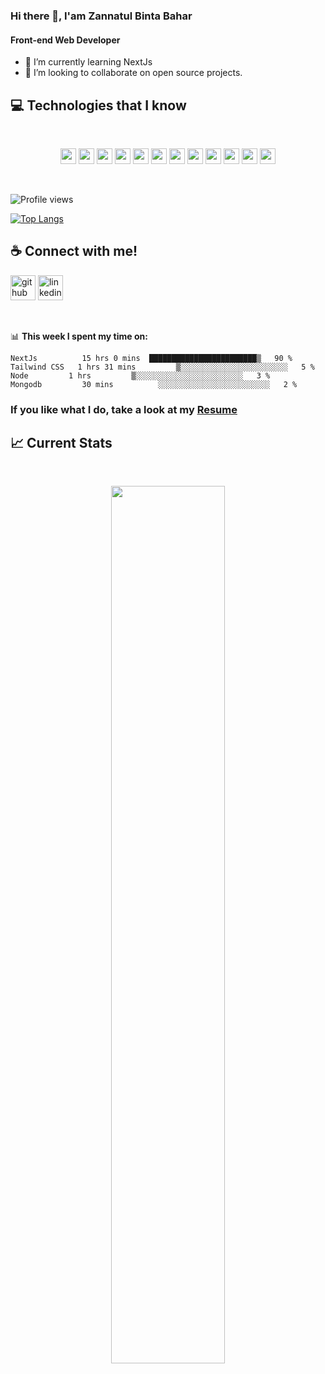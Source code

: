 ### Hi there 👋, I'am Zannatul Binta Bahar

#### Front-end Web Developer


- 🌱 I’m currently learning NextJs 
- 👯 I’m looking to collaborate on  open source projects. 


## :computer: Technologies that I know
<br>
<p align="center">
<img src="https://img.shields.io/badge/HTML5-E34F26?style=for-the-badge&logo=html5&logoColor=white" height="25"/> <img src="https://img.shields.io/badge/CSS3-1572B6?style=for-the-badge&logo=css3&logoColor=white" height="25"/> <img src="https://img.shields.io/badge/javascript-F7DF1E.svg?&style=for-the-badge&logo=javascript&logoColor=white" height="25"/> <img src="https://img.shields.io/badge/React-20232A?style=for-the-badge&logo=react&logoColor=61DAFB" height="25"/> <img src="https://img.shields.io/badge/React_Router-CA4245?style=for-the-badge&logo=react-router&logoColor=white" height="25"/>  <img src="https://img.shields.io/badge/Bootstrap-563D7C?style=for-the-badge&logo=bootstrap&logoColor=white" height="25"/> <img src="https://img.shields.io/badge/Tailwind_CSS-38B2AC?style=for-the-badge&logo=tailwind-css&logoColor=white" height="25"/> <img src="https://img.shields.io/badge/Netlify-00C7B7?style=for-the-badge&logo=netlify&logoColor=white" height="25"/> <img src="https://img.shields.io/badge/Heroku-430098?style=for-the-badge&logo=heroku&logoColor=white" height="25"/> <img src="https://img.shields.io/badge/firebase-FFCA28.svg?&style=for-the-badge&logo=firebase&logoColor=white" height="25"/> <img src="https://img.shields.io/badge/Node.js-43853D?style=for-the-badge&logo=node.js&logoColor=white" height="25"/> <img src=" https://img.shields.io/badge/MongoDB-4EA94B?style=for-the-badge&logo=mongodb&logoColor=white" height="25"/>
</p><br/>


![Profile views](https://gpvc.arturio.dev/zannatreya) 

[![Top Langs](https://github-readme-stats.vercel.app/api/top-langs/?username=zannatreya&layout=compact)](https://github.com/zannatreya/github-readme-stats)

## ☕ Connect with me!

[<img src='https://cdn.jsdelivr.net/npm/simple-icons@3.0.1/icons/github.svg' alt='github' height='40'>](https://github.com/https://github.com/zannatreya)  [<img src='https://cdn.jsdelivr.net/npm/simple-icons@3.0.1/icons/linkedin.svg' alt='linkedin' height='40'>](https://www.linkedin.com/in/https://www.linkedin.com/in/zannatul-binta-bahar//)  

<br>

📊 **This week I spent my time on:**
<!--START_SECTION:waka-->
```text
NextJs          15 hrs 0 mins  ████████████████████████▒   90 % 
Tailwind CSS   1 hrs 31 mins         ▒░░░░░░░░░░░░░░░░░░░░░░░░   5 % 
Node         1 hrs         ▒░░░░░░░░░░░░░░░░░░░░░░░░   3 % 
Mongodb         30 mins          ░░░░░░░░░░░░░░░░░░░░░░░░░   2 % 
```
<!--END_SECTION:waka-->

### If you like what I do, take a look at my <a href="https://drive.google.com/file/d/1yB4F9fkHXxfDM1h9TV5MqoV-waIbCqBU/view?usp=sharing" target="_blank">Resume</a>



## :chart_with_upwards_trend: Current Stats

<br />
<p align="center">
  <img width="60%" src="https://github-readme-streak-stats.herokuapp.com/?user=zannatreya&background=0D1117&sideNums=FFFFFF&sideLabels=9A9A9A&currStreakNum=FB8C00&dates=6E6E6E" />
</p>


